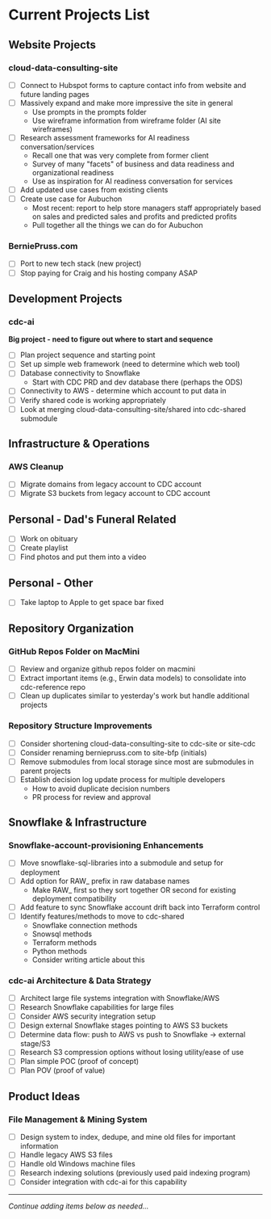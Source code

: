 # Current Projects List

## Website Projects

### cloud-data-consulting-site
- [ ] Connect to Hubspot forms to capture contact info from website and future landing pages
- [ ] Massively expand and make more impressive the site in general
  - Use prompts in the prompts folder
  - Use wireframe information from wireframe folder (AI site wireframes)
- [ ] Research assessment frameworks for AI readiness conversation/services
  - Recall one that was very complete from former client
  - Survey of many "facets" of business and data readiness and organizational readiness
  - Use as inspiration for AI readiness conversation for services
- [ ] Add updated use cases from existing clients
- [ ] Create use case for Aubuchon
  - Most recent: report to help store managers staff appropriately based on sales and predicted sales and profits and predicted profits
  - Pull together all the things we can do for Aubuchon

### BerniePruss.com
- [ ] Port to new tech stack (new project)
- [ ] Stop paying for Craig and his hosting company ASAP

## Development Projects

### cdc-ai
**Big project - need to figure out where to start and sequence**
- [ ] Plan project sequence and starting point
- [ ] Set up simple web framework (need to determine which web tool)
- [ ] Database connectivity to Snowflake
  - Start with CDC PRD and dev database there (perhaps the ODS)
- [ ] Connectivity to AWS - determine which account to put data in
- [ ] Verify shared code is working appropriately
- [ ] Look at merging cloud-data-consulting-site/shared into cdc-shared submodule

## Infrastructure & Operations

### AWS Cleanup
- [ ] Migrate domains from legacy account to CDC account
- [ ] Migrate S3 buckets from legacy account to CDC account

## Personal - Dad's Funeral Related
- [ ] Work on obituary
- [ ] Create playlist
- [ ] Find photos and put them into a video

## Personal - Other
- [ ] Take laptop to Apple to get space bar fixed

## Repository Organization

### GitHub Repos Folder on MacMini
- [ ] Review and organize github repos folder on macmini
- [ ] Extract important items (e.g., Erwin data models) to consolidate into cdc-reference repo
- [ ] Clean up duplicates similar to yesterday's work but handle additional projects

### Repository Structure Improvements
- [ ] Consider shortening cloud-data-consulting-site to cdc-site or site-cdc
- [ ] Consider renaming berniepruss.com to site-bfp (initials)
- [ ] Remove submodules from local storage since most are submodules in parent projects
- [ ] Establish decision log update process for multiple developers
  - How to avoid duplicate decision numbers
  - PR process for review and approval

## Snowflake & Infrastructure

### Snowflake-account-provisioning Enhancements
- [ ] Move snowflake-sql-libraries into a submodule and setup for deployment
- [ ] Add option for RAW_ prefix in raw database names
  - Make RAW_ first so they sort together OR second for existing deployment compatibility
- [ ] Add feature to sync Snowflake account drift back into Terraform control
- [ ] Identify features/methods to move to cdc-shared
  - Snowflake connection methods
  - Snowsql methods
  - Terraform methods
  - Python methods
  - Consider writing article about this

### cdc-ai Architecture & Data Strategy
- [ ] Architect large file systems integration with Snowflake/AWS
- [ ] Research Snowflake capabilities for large files
- [ ] Consider AWS security integration setup
- [ ] Design external Snowflake stages pointing to AWS S3 buckets
- [ ] Determine data flow: push to AWS vs push to Snowflake → external stage/S3
- [ ] Research S3 compression options without losing utility/ease of use
- [ ] Plan simple POC (proof of concept)
- [ ] Plan POV (proof of value)

## Product Ideas

### File Management & Mining System
- [ ] Design system to index, dedupe, and mine old files for important information
- [ ] Handle legacy AWS S3 files
- [ ] Handle old Windows machine files
- [ ] Research indexing solutions (previously used paid indexing program)
- [ ] Consider integration with cdc-ai for this capability

---

*Continue adding items below as needed...*
